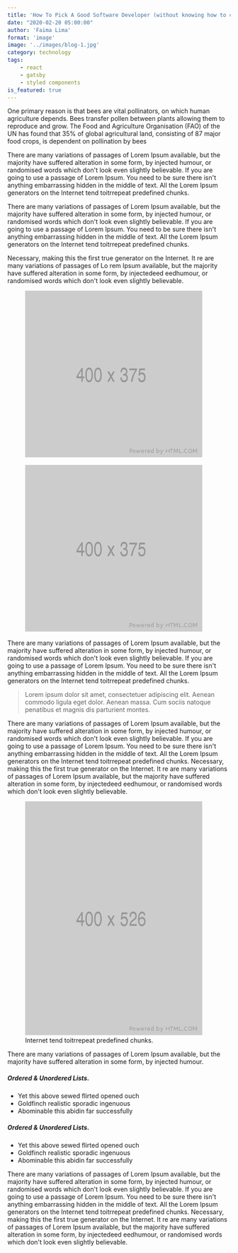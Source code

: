 ```yaml
---
title: 'How To Pick A Good Software Developer (without knowing how to code yourself) - Part I: Reputation'
date: "2020-02-20 05:00:00"
author: 'Faima Lima'
format: 'image'
image: '../images/blog-1.jpg'
category: technology
tags: 
    - react
    - gatsby
    - styled components
is_featured: true
---
```


One primary reason is that bees are vital pollinators, on which human agriculture depends. Bees transfer pollen between plants allowing them to reproduce and grow. The Food and Agriculture Organisation (FAO) of the UN has found that 35% of global agricultural land, consisting of 87 major food crops, is dependent on pollination by bees

There are many variations of passages of Lorem Ipsum available, but the majority have suffered alteration in some form, by injected humour, or randomised words which don't look even slightly believable. If you are going to use a passage of Lorem Ipsum. You need to be sure there isn't anything embarrassing hidden in the middle of text. All the Lorem Ipsum generators on the Internet tend toitrrepeat predefined chunks.

There are many variations of passages of Lorem Ipsum available, but the majority have suffered alteration in some form, by injected humour, or randomised words which don't look even slightly believable. If you are going to use a passage of Lorem Ipsum. You need to be sure there isn't anything embarrassing hidden in the middle of text. All the Lorem Ipsum generators on the Internet tend toitrrepeat predefined chunks.

Necessary, making this the first true generator on the Internet. It re are many variations of passages of Lo rem Ipsum available, but the majority have suffered alteration in some form, by injectedeed eedhumour, or randomised words which don't look even slightly believable.

<div class="row mb-30">
    <div class="col-md-6">
        <figure>
            <img src="../images/image-2.jpg" alt="single blog"/>
        </figure>
    </div>
    <div class="col-md-6">
        <figure>
            <img src="../images/image-3.jpg" alt="single blog"/>
        </figure>
    </div>
</div>

There are many variations of passages of Lorem Ipsum available, but the majority have suffered alteration in some form, by injected humour, or randomised words which don't look even slightly believable. If you are going to use a passage of Lorem Ipsum. You need to be sure there isn't anything embarrassing hidden in the middle of text. All the Lorem Ipsum generators on the Internet tend toitrrepeat predefined chunks.

>Lorem ipsum dolor sit amet, consectetuer adipiscing elit. Aenean commodo ligula eget dolor. Aenean massa. Cum sociis natoque penatibus et magnis dis parturient montes.

There are many variations of passages of Lorem Ipsum available, but the majority have suffered alteration in some form, by injected humour, or randomised words which don't look even slightly believable. If you are going to use a passage of Lorem Ipsum. You need to be sure there isn't anything embarrassing hidden in the middle of text. All the Lorem Ipsum generators on the Internet tend toitrrepeat predefined chunks. Necessary, making this the first true generator on the Internet. It re are many variations of passages of Lorem Ipsum available, but the majority have suffered alteration in some form, by injectedeed eedhumour, or randomised words which don't look even slightly believable.

<div class="row mb-30">
    <div class="col-md-6">
        <figure>
            <img src="../images/image-1.jpg" alt="single blog"/>
             <figcaption>Internet tend toitrrepeat predefined chunks.</figcaption>
        </figure>
    </div>
    <div class="col-md-6">
        <p>There are many variations of passages of Lorem Ipsum available, but the majority have suffered alteration in some form, by injected humour.</p>
        <h5 class="mb-15">Ordered & Unordered Lists.</h5>
        <ul class="mb-30">
            <li>Yet this above sewed flirted opened ouch</li>
            <li>Goldfinch realistic sporadic ingenuous</li>
            <li>Abominable this abidin far successfully </li>
        </ul>
        <h5 class="mb-15">Ordered & Unordered Lists.</h5>
        <ul>
            <li>Yet this above sewed flirted opened ouch</li>
            <li>Goldfinch realistic sporadic ingenuous</li>
            <li>Abominable this abidin far successfully </li>
        </ul>
    </div>
</div>

There are many variations of passages of Lorem Ipsum available, but the majority have suffered alteration in some form, by injected humour, or randomised words which don't look even slightly believable. If you are going to use a passage of Lorem Ipsum. You need to be sure there isn't anything embarrassing hidden in the middle of text. All the Lorem Ipsum generators on the Internet tend toitrrepeat predefined chunks. Necessary, making this the first true generator on the Internet. It re are many variations of passages of Lorem Ipsum available, but the majority have suffered alteration in some form, by injectedeed eedhumour, or randomised words which don't look even slightly believable.